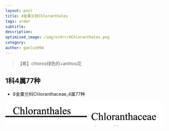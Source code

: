 ```yaml
---
layout: post
title: 4金粟兰目Chloranthales
tags: order  
subtitle: 
description: 
optimized_image: /img/ordrr/4Chloranthales.png
category: 
author: ganlu1994    
---
```


> 【希】chloros绿色的+anthos花

## 1科4属77种

* 8金粟兰科Chloranthaceae_4属77种

![](/img/phylo/64-04金粟兰目.png)
